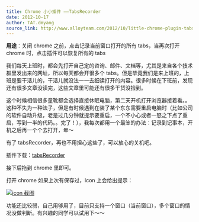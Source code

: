 ```yaml
---
title: Chrome 小小插件 ——TabsRecorder
date: 2012-10-17
author: TAT.dmyang
source_link: http://www.alloyteam.com/2012/10/little-chrome-plugin-tabsrecorder/
---
```


<!-- {% raw %} - for jekyll -->

**用途**：关闭 chrome 之前，点击记录当前窗口打开的所有 tabs，当再次打开 chrome 时，点击插件可以恢复所有的 tabs

我们每天上班时，都会先打开自己定的咨询、邮件、文档等，尤其是来自各个技术群里发出来的网址，所以每天都会开很多个 tabs。但是毕竟我们是来上班的，上班是要干活儿的，干活儿就没法一一去细读打开的内容。很多时候在下班前，发现还有很多文章没读完，这些文章里可能还有很多干货没捡到。

这个时候相信很多童靴都会选择直接休眠电脑，第二天开机打开浏览器接着看。。这种不失为一种法子，但是有时候遇到在装了某个东东需要重启电脑时（比如公司的软件自动升级，老是过几分钟就提示要重启，一个不小心或者一怒之下点了重启，写到一半的代码。。完了！），我每次都用一个最笨的办法：记录到记事本，开机之后再一个个去打开，晕～

有了 tabsRecorder，再也不用担心这些了，可以放心的关机吧。

插件下载：[tabsRecorder](http://www.alloyteam.com/wp-content/uploads/2012/10/tabsRecorder.zip)

接下后拖到 chrome 里即可。

打开 chrome 如果上次有保存过，icon 上会给出提示：

[![icon 截图](http://www.alloyteam.com/wp-content/uploads/2012/10/i.jpg "i")](http://www.alloyteam.com/wp-content/uploads/2012/10/i.jpg)

功能还比较弱，自己用够用了，目前只支持一个窗口（当前窗口），多个窗口的情况没做判断。有兴趣的同学可以试用下～～

<!-- {% endraw %} - for jekyll -->
